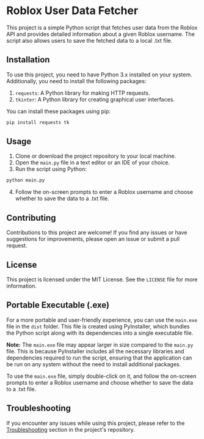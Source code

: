 # Roblox User Data Fetcher

This project is a simple Python script that fetches user data from the Roblox API and provides detailed information about a given Roblox username. The script also allows users to save the fetched data to a local .txt file.

## Installation

To use this project, you need to have Python 3.x installed on your system. Additionally, you need to install the following packages:

1. `requests`: A Python library for making HTTP requests.
2. `tkinter`: A Python library for creating graphical user interfaces.

You can install these packages using pip:

```bash
pip install requests tk
```

## Usage

1. Clone or download the project repository to your local machine.
2. Open the `main.py` file in a text editor or an IDE of your choice.
3. Run the script using Python:

```bash
python main.py
```

4. Follow the on-screen prompts to enter a Roblox username and choose whether to save the data to a .txt file.

## Contributing

Contributions to this project are welcome! If you find any issues or have suggestions for improvements, please open an issue or submit a pull request.

## License

This project is licensed under the MIT License. See the `LICENSE` file for more information.

## Portable Executable (.exe)

For a more portable and user-friendly experience, you can use the `main.exe` file in the `dist` folder. This file is created using PyInstaller, which bundles the Python script along with its dependencies into a single executable file.

**Note:** The `main.exe` file may appear larger in size compared to the `main.py` file. This is because PyInstaller includes all the necessary libraries and dependencies required to run the script, ensuring that the application can be run on any system without the need to install additional packages.

To use the `main.exe` file, simply double-click on it, and follow the on-screen prompts to enter a Roblox username and choose whether to save the data to a .txt file.

## Troubleshooting

If you encounter any issues while using this project, please refer to the [Troubleshooting](https://github.com/yourusername/roblox-user-data-fetcher/blob/main/TROUBLESHOOTING.md) section in the project's repository.